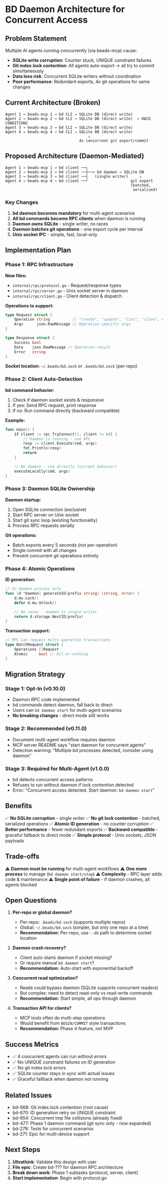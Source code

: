 # BD Daemon Architecture for Concurrent Access

## Problem Statement

Multiple AI agents running concurrently (via beads-mcp) cause:
- **SQLite write corruption**: Counter stuck, UNIQUE constraint failures
- **Git index.lock contention**: All agents auto-export → all try to commit simultaneously
- **Data loss risk**: Concurrent SQLite writers without coordination
- **Poor performance**: Redundant exports, 4x git operations for same changes

## Current Architecture (Broken)

```
Agent 1 → beads-mcp 1 → bd CLI → SQLite DB (direct write)
Agent 2 → beads-mcp 2 → bd CLI → SQLite DB (direct write)  ← RACE CONDITIONS
Agent 3 → beads-mcp 3 → bd CLI → SQLite DB (direct write)
Agent 4 → beads-mcp 4 → bd CLI → SQLite DB (direct write)
                                     ↓
                                 4x concurrent git export/commit
```

## Proposed Architecture (Daemon-Mediated)

```
Agent 1 → beads-mcp 1 → bd client ──┐
Agent 2 → beads-mcp 2 → bd client ──┼──> bd daemon → SQLite DB
Agent 3 → beads-mcp 3 → bd client ──┤   (single writer)     ↓
Agent 4 → beads-mcp 4 → bd client ──┘                   git export
                                                        (batched,
                                                         serialized)
```

### Key Changes

1. **bd daemon becomes mandatory** for multi-agent scenarios
2. **All bd commands become RPC clients** when daemon is running
3. **Daemon owns SQLite** - single writer, no races
4. **Daemon batches git operations** - one export cycle per interval
5. **Unix socket IPC** - simple, fast, local-only

## Implementation Plan

### Phase 1: RPC Infrastructure

**New files:**
- `internal/rpc/protocol.go` - Request/response types
- `internal/rpc/server.go` - Unix socket server in daemon
- `internal/rpc/client.go` - Client detection & dispatch

**Operations to support:**
```go
type Request struct {
    Operation string          // "create", "update", "list", "close", etc.
    Args      json.RawMessage // Operation-specific args
}

type Response struct {
    Success bool
    Data    json.RawMessage // Operation result
    Error   string
}
```

**Socket location:** `~/.beads/bd.sock` or `.beads/bd.sock` (per-repo)

### Phase 2: Client Auto-Detection

**bd command behavior:**
1. Check if daemon socket exists & responsive
2. If yes: Send RPC request, print response
3. If no: Run command directly (backward compatible)

**Example:**
```go
func main() {
    if client := rpc.TryConnect(); client != nil {
        // Daemon is running - use RPC
        resp := client.Execute(cmd, args)
        fmt.Println(resp)
        return
    }

    // No daemon - run directly (current behavior)
    executeLocally(cmd, args)
}
```

### Phase 3: Daemon SQLite Ownership

**Daemon startup:**
1. Open SQLite connection (exclusive)
2. Start RPC server on Unix socket
3. Start git sync loop (existing functionality)
4. Process RPC requests serially

**Git operations:**
- Batch exports every 5 seconds (not per-operation)
- Single commit with all changes
- Prevent concurrent git operations entirely

### Phase 4: Atomic Operations

**ID generation:**
```go
// In daemon process only
func (d *Daemon) generateID(prefix string) (string, error) {
    d.mu.Lock()
    defer d.mu.Unlock()

    // No races - daemon is single writer
    return d.storage.NextID(prefix)
}
```

**Transaction support:**
```go
// RPC can request multi-operation transactions
type BatchRequest struct {
    Operations []Request
    Atomic     bool // All-or-nothing
}
```

## Migration Strategy

### Stage 1: Opt-In (v0.10.0)
- Daemon RPC code implemented
- bd commands detect daemon, fall back to direct
- Users can `bd daemon start` for multi-agent scenarios
- **No breaking changes** - direct mode still works

### Stage 2: Recommended (v0.11.0)
- Document multi-agent workflow requires daemon
- MCP server README says "start daemon for concurrent agents"
- Detection warning: "Multiple bd processes detected, consider using daemon"

### Stage 3: Required for Multi-Agent (v1.0.0)
- bd detects concurrent access patterns
- Refuses to run without daemon if lock contention detected
- Error: "Concurrent access detected. Start daemon: `bd daemon start`"

## Benefits

✅ **No SQLite corruption** - single writer
✅ **No git lock contention** - batched, serialized operations
✅ **Atomic ID generation** - no counter corruption
✅ **Better performance** - fewer redundant exports
✅ **Backward compatible** - graceful fallback to direct mode
✅ **Simple protocol** - Unix sockets, JSON payloads

## Trade-offs

⚠️ **Daemon must be running** for multi-agent workflows
⚠️ **One more process** to manage (`bd daemon start/stop`)
⚠️ **Complexity** - RPC layer adds code & maintenance
⚠️ **Single point of failure** - if daemon crashes, all agents blocked

## Open Questions

1. **Per-repo or global daemon?**
   - Per-repo: `.beads/bd.sock` (supports multiple repos)
   - Global: `~/.beads/bd.sock` (simpler, but only one repo at a time)
   - **Recommendation:** Per-repo, use `--db` path to determine socket location

2. **Daemon crash recovery?**
   - Client auto-starts daemon if socket missing?
   - Or require manual `bd daemon start`?
   - **Recommendation:** Auto-start with exponential backoff

3. **Concurrent read optimization?**
   - Reads could bypass daemon (SQLite supports concurrent readers)
   - But complex: need to detect read-only vs read-write commands
   - **Recommendation:** Start simple, all ops through daemon

4. **Transaction API for clients?**
   - MCP tools often do multi-step operations
   - Would benefit from `BEGIN/COMMIT` style transactions
   - **Recommendation:** Phase 4 feature, not MVP

## Success Metrics

- ✅ 4 concurrent agents can run without errors
- ✅ No UNIQUE constraint failures on ID generation
- ✅ No git index.lock errors
- ✅ SQLite counter stays in sync with actual issues
- ✅ Graceful fallback when daemon not running

## Related Issues

- bd-668: Git index.lock contention (root cause)
- bd-670: ID generation retry on UNIQUE constraint
- bd-654: Concurrent tmp file collisions (already fixed)
- bd-477: Phase 1 daemon command (git sync only - now expanded)
- bd-279: Tests for concurrent scenarios
- bd-271: Epic for multi-device support

## Next Steps

1. **Ultrathink**: Validate this design with user
2. **File epic**: Create bd-??? for daemon RPC architecture
3. **Break down work**: Phase 1 subtasks (protocol, server, client)
4. **Start implementation**: Begin with protocol.go
